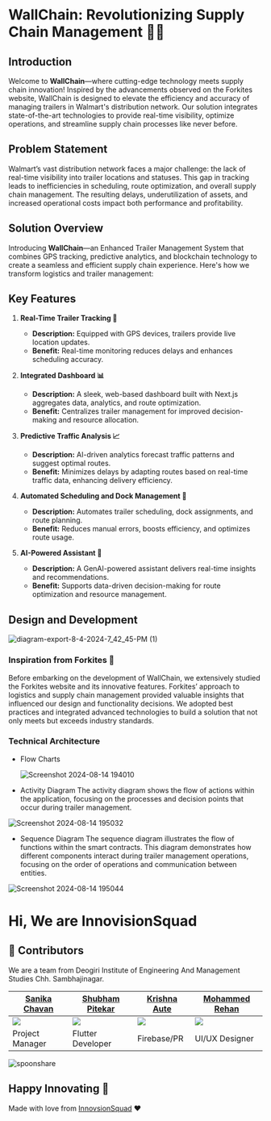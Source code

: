 # WallChain: Revolutionizing Supply Chain Management 🚛✨

## Introduction

Welcome to **WallChain**—where cutting-edge technology meets supply chain innovation! Inspired by the advancements observed on the Forkites website, WallChain is designed to elevate the efficiency and accuracy of managing trailers in Walmart's distribution network. Our solution integrates state-of-the-art technologies to provide real-time visibility, optimize operations, and streamline supply chain processes like never before.

## Problem Statement

Walmart’s vast distribution network faces a major challenge: the lack of real-time visibility into trailer locations and statuses. This gap in tracking leads to inefficiencies in scheduling, route optimization, and overall supply chain management. The resulting delays, underutilization of assets, and increased operational costs impact both performance and profitability.

## Solution Overview

Introducing **WallChain**—an Enhanced Trailer Management System that combines GPS tracking, predictive analytics, and blockchain technology to create a seamless and efficient supply chain experience. Here's how we transform logistics and trailer management:

## Key Features

1. **Real-Time Trailer Tracking 🚀**
   - **Description:** Equipped with GPS devices, trailers provide live location updates.
   - **Benefit:** Real-time monitoring reduces delays and enhances scheduling accuracy.

2. **Integrated Dashboard 📊**
   - **Description:** A sleek, web-based dashboard built with Next.js aggregates data, analytics, and route optimization.
   - **Benefit:** Centralizes trailer management for improved decision-making and resource allocation.

3. **Predictive Traffic Analysis 📈**
   - **Description:** AI-driven analytics forecast traffic patterns and suggest optimal routes.
   - **Benefit:** Minimizes delays by adapting routes based on real-time traffic data, enhancing delivery efficiency.

5. **Automated Scheduling and Dock Management 📅**
   - **Description:** Automates trailer scheduling, dock assignments, and route planning.
   - **Benefit:** Reduces manual errors, boosts efficiency, and optimizes route usage.

6. **AI-Powered Assistant 🤖**
   - **Description:** A GenAI-powered assistant delivers real-time insights and recommendations.
   - **Benefit:** Supports data-driven decision-making for route optimization and resource management.

## Design and Development

![diagram-export-8-4-2024-7_42_45-PM (1)](https://github.com/user-attachments/assets/bda538e9-979b-489d-98c4-35ee44aa76e3)

### Inspiration from Forkites 🚀

Before embarking on the development of WallChain, we extensively studied the Forkites website and its innovative features. Forkites’ approach to logistics and supply chain management provided valuable insights that influenced our design and functionality decisions. We adopted best practices and integrated advanced technologies to build a solution that not only meets but exceeds industry standards.

### Technical Architecture

- Flow Charts

  ![Screenshot 2024-08-14 194010](https://github.com/user-attachments/assets/c7fcffbd-ff07-4885-8eba-3603df4a3bcb)

- Activity Diagram
The activity diagram shows the flow of actions within the application, focusing on the processes and decision points that occur during trailer management.

![Screenshot 2024-08-14 195032](https://github.com/user-attachments/assets/95b482fd-922c-4b86-bc80-35cec5856320)

- Sequence Diagram
The sequence diagram illustrates the flow of functions within the smart contracts. This diagram demonstrates how different components interact during trailer management operations, focusing on the order of operations and communication between entities.

![Screenshot 2024-08-14 195044](https://github.com/user-attachments/assets/5ff7c62f-2449-470c-ab2e-48f835a08d59)

# Hi, We are InnovisionSquad
## 🤝 Contributors
We are a team from Deogiri Institute of Engineering And Management Studies Chh. Sambhajinagar.

| [Sanika Chavan ](https://linkedin.com/in/sanika-chavan-52457b236/)| [Shubham Pitekar](https://linkedin.com/in/shuence)| [Krishna Aute](https://www.linkedin.com/in/krishna-aute-195b2b135/)| [Mohammed Rehan](https://www.linkedin.com/in/mdrehan15/)|
| ----------------------------------------------------------------- | ---------------------------------------------------------------- | ----------------------------------------------------------------- | ----------------------------------------------------------------- |
| <img src="https://avatars.githubusercontent.com/u/116996971?v=4"> | <img src="https://avatars.githubusercontent.com/u/65482186?v=4"> | <img src="https://i.postimg.cc/zvYf8bGj/image.jpg"> | <img src="https://i.postimg.cc/bvPLDLFc/image.jpg"> |
| Project Manager| Flutter Developer| Firebase/PR | UI/UX Designer                      

![spoonshare](https://github.com/shuence/SpoonShare/assets/65482186/74dc488c-d378-47de-a384-a9bdac6142cc)

## Happy Innovating 💯

Made with love from [InnovsionSquad]() ❤️

